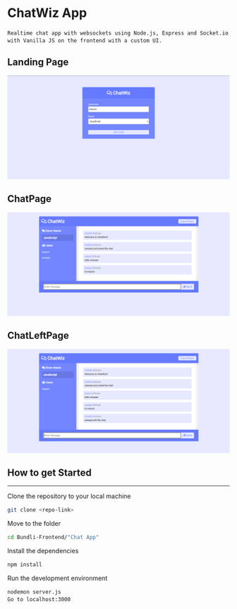 # **ChatWiz App**

`Realtime chat app with websockets using Node.js, Express and Socket.io with Vanilla JS on the frontend with a custom UI.`

## **Landing Page**
![ChatWiz landing page](landingPage.png)

## **ChatPage**
![ChatWiz page](chatPage.png)

## **ChatLeftPage**
![ChatWiz page](chatLeftPage.png)

## **How to get Started**
---


Clone the repository to your local machine

```bash
git clone <repo-link>
```

Move to the folder
```bash
cd Bundli-Frontend/"Chat App"
```

Install the dependencies
```bash
npm install
```

Run the development environment
```bash
nodemon server.js
Go to localhost:3000
```

